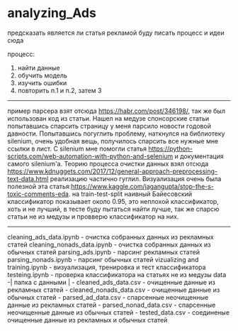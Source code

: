 # analyzing_Ads
предсказать является ли статья рекламой
буду писать процесс и идеи сюда

процесс:
1) найти данные
2) обучить модель
3) изучить ошибки
4) повторить п.1 и п.2, затем 3
________________________________________________
пример парсера взят отсюда https://habr.com/post/346198/, так же был использован код из статьи.
Нашел на медузе спонсорские статьи попытавшись спарсить страницу у меня парсило новости годовой 
давности. Попытавшись погуглить проблему, наткнулся на библиотеку silenium, очень удобная вещь,
получилось спарсить все нужные мне ссылки в лист. C silenium мне помогли статья
https://python-scripts.com/web-automation-with-python-and-selenium и документация самого silenium'a.
Теорию процесса очистки данных взял отсюда https://www.kdnuggets.com/2017/12/general-approach-preprocessing-text-data.html
реализацию частично гуглил. Визуализация очень была полезной эта статья:https://www.kaggle.com/jagangupta/stop-the-s-toxic-comments-eda. на train-test-split наивный Байесовский классификатор показывает около 0.95, это неплохой классификатор, хоть и не лучший, в тесте буду пытаться найти лучше, так же спарсю статьи не из медузы и провверю классификатор на них.




_________________________________________________
cleaning_ads_data.ipynb - очистка собранных данных из рекламных статей
cleaning_nonads_data.ipynb - очистка собранных данных из обычных статей
parsing_ads.ipynb - парсинг рекламных статей
parsing_nonads.ipynb - парсинг обычных статей
vizualizing and training.ipynb - визуализация, тренировка и тест классификатора
testeing.ipynb - проверка классификатора на статьях не из медузы
data -| папка с данными 
      | 
      - cleaned_ads_data.csv - очищенные данные из рекламных статей
      - cleaned_nonads_data.csv - очищенные данные из обычных статей
      - parsed_ad_data.csv - спарсенные неочищенные данные из рекламных статей
      - parsed_nonad_data.csv - спарсенные неочищенные данные из обычных статей
      - tested_data.csv - соединеные очищенные данные из рекламных и обычных статей
